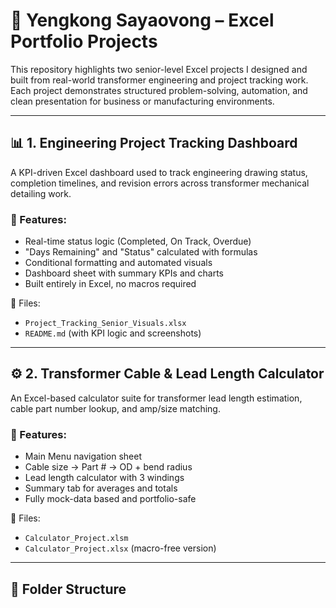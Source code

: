 # 💼 Yengkong Sayaovong – Excel Portfolio Projects

This repository highlights two senior-level Excel projects I designed and built from real-world transformer engineering and project tracking work. Each project demonstrates structured problem-solving, automation, and clean presentation for business or manufacturing environments.

---

## 📊 1. Engineering Project Tracking Dashboard

A KPI-driven Excel dashboard used to track engineering drawing status, completion timelines, and revision errors across transformer mechanical detailing work.

### 🔹 Features:
- Real-time status logic (Completed, On Track, Overdue)
- "Days Remaining" and "Status" calculated with formulas
- Conditional formatting and automated visuals
- Dashboard sheet with summary KPIs and charts
- Built entirely in Excel, no macros required

📎 Files:
- `Project_Tracking_Senior_Visuals.xlsx`
- `README.md` (with KPI logic and screenshots)

---

## ⚙️ 2. Transformer Cable & Lead Length Calculator

An Excel-based calculator suite for transformer lead length estimation, cable part number lookup, and amp/size matching.

### 🔹 Features:
- Main Menu navigation sheet
- Cable size → Part # → OD + bend radius
- Lead length calculator with 3 windings
- Summary tab for averages and totals
- Fully mock-data based and portfolio-safe

📎 Files:
- `Calculator_Project.xlsm`
- `Calculator_Project.xlsx` (macro-free version)

---

## 📁 Folder Structure

